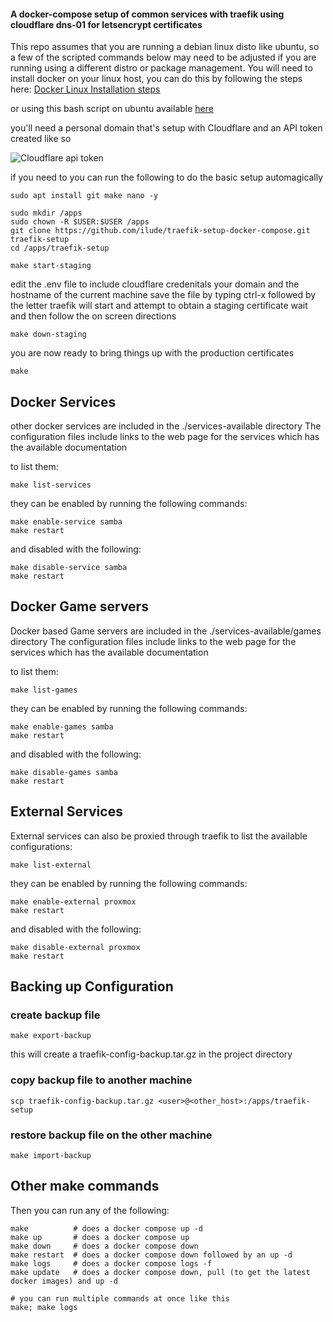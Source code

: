 #### A docker-compose setup of common services with traefik using cloudflare dns-01 for letsencrypt certificates

This repo assumes that you are running a debian linux disto like ubuntu, so a few of the scripted commands below may need to be adjusted if you are running using a different distro or package management. You will need to install docker on your linux host, you can do this by following the steps here:
[Docker Linux Installation steps](https://docs.docker.com/desktop/linux/install/#generic-installation-steps)

or using this bash script on ubuntu available [here](https://gist.github.com/ilude/52b775682ec6ea5cc31933f81cef49f6)

you'll need a personal domain that's setup with Cloudflare
and an API token created like so

![Cloudflare api token](https://cdn.discordapp.com/attachments/979867396800131104/985259853696102420/unknown.png "Cloudflare api token")


if you need to you can run the following to do the basic setup automagically

```
sudo apt install git make nano -y

sudo mkdir /apps
sudo chown -R $USER:$USER /apps
git clone https://github.com/ilude/traefik-setup-docker-compose.git traefik-setup
cd /apps/traefik-setup

make start-staging
```

edit the .env file to include cloudflare credenitals your domain and the hostname of the current machine save the file by typing ctrl-x followed by the letter  traefik will start and attempt to obtain a staging certificate wait and then follow the on screen directions

```
make down-staging
```
you are now ready to bring things up with the production certificates

```
make
```

## Docker Services

other docker services are included in the ./services-available directory
The configuration files include links to the web page for the services which has 
the available documentation

to list them:
```
make list-services
```

they can be enabled by running the following commands:

```
make enable-service samba
make restart
```

and disabled with the following:
```
make disable-service samba
make restart
```

## Docker Game servers

Docker based Game servers are included in the ./services-available/games directory 
The configuration files include links to the web page for the services which has 
the available documentation

to list them:
```
make list-games
```

they can be enabled by running the following commands:

```
make enable-games samba
make restart
```

and disabled with the following:
```
make disable-games samba
make restart
```

## External Services
External services can also be proxied through traefik to list the available configurations:

```
make list-external
```

they can be enabled by running the following commands:

```
make enable-external proxmox
make restart
```

and disabled with the following:
```
make disable-external proxmox
make restart
```
## Backing up Configuration

### create backup file
```
make export-backup
```
this will create a traefik-config-backup.tar.gz in the project directory

### copy backup file to another machine
```
scp traefik-config-backup.tar.gz <user>@<other_host>:/apps/traefik-setup
```

### restore backup file on the other machine
```
make import-backup
```

## Other make commands

Then you can run any of the following:

```
make          # does a docker compose up -d
make up       # does a docker compose up
make down     # does a docker compose down
make restart  # does a docker compose down followed by an up -d
make logs     # does a docker compose logs -f
make update   # does a docker compose down, pull (to get the latest docker images) and up -d

# you can run multiple commands at once like this
make; make logs
```
